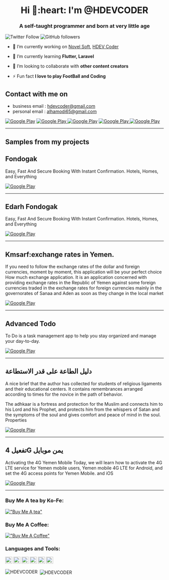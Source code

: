 <h1 align="center">Hi 👋:heart: I'm @HDEVCODER</h1>
<h3 align="center">A self-taught programmer and born at very little age </h3>

![Twitter Follow](https://img.shields.io/twitter/follow/CoderHdev?label=CoderHdev&logo=twitter&style=for-the-badge)
![GitHub followers](https://img.shields.io/github/followers/HDEVCODER?logo=GitHub&style=for-the-badge)

- 🔭 I’m currently working on [Novel Soft](http://novelsoft.com.co/), [HDEV Coder](https://www.youtube.com/HDEVCoder)

- 🌱 I’m currently learning **Flutter, Laravel**

- 👯 I’m looking to collaborate with **other content creators**

- ⚡ Fun fact **I love to play FootBall and Coding** 

<h2> Contact with me on </h2>

<!-- <h3>Where to find me</h3>
<p><a href="https://github.com/thmsgbrt" target="_blank"><img alt="Github2" src="https://img.shields.io/badge/GitHub-%2312100E.svg?&style=for-the-badge&logo=Github&logoColor=white" /></a> -->

- business email : hdevcoder@gmail.com
- personal email : alhamodi65@gmail.com

<p>
 <a href="http://Wa.me/00967735466377" target="_blank"><img alt="Google Play" src="https://img.shields.io/badge/whatsapp%20bussines-128C7E.svg?style=for-the-badge&logo=whatsapp&logoColor=white" /></a> 
 <a href="https://www.facebook.com/alhlal209" target="_blank"><img alt="Google Play" src="https://img.shields.io/badge/Facebook-4267B2.svg?style=for-the-badge&logo=facebook&logoColor=white" />
 </a>
 <a href="https://www.linkedin.com/in/hdev-coder-605a90234" target="_blank"><img alt="Google Play" src="https://img.shields.io/badge/linkedin-0077b5.svg?style=for-the-badge&logo=linkedin&logoColor=white" /></a> 
 <a href="https://www.youtube.com/channel/UCVPdBBT-nIPT4nvGP5Fktsw" target="_blank"><img alt="Google Play" src="https://img.shields.io/badge/youtube-FF0000.svg?style=for-the-badge&logo=youtube&logoColor=white" />
 </a>
 <a href="https://www.hdevcoder.com/" target="_blank"><img alt="Google Play" src="https://img.shields.io/badge/google-F93000.svg?style=for-the-badge&logo=google&logoColor=white" /></a>
<p>

 <hr>

<h2> Samples from my projects </h2>

## Fondogak 
Easy, Fast And Secure Booking With Instant Confirmation. Hotels, Homes, and Everything

<p><a href="https://play.google.com/store/apps/details?id=com.novel.fondogok" target="_blank"><img alt="Google Play" src="https://img.shields.io/badge/Get%20it%20on%20google%20play-blue.svg?style=for-the-badge&logo=google-play" /></a>
<!--  <a href="https://apps.apple.com/us/app/medical-empire/id1465106135" target="_blank"><img alt="App Store" src="https://img.shields.io/badge/Get%20it%20on%20app%20store-black.svg?style=for-the-badge&logo=app-store&logoColor=white" /></a> -->
<p>

<hr>

## Edarh Fondogak 
Easy, Fast And Secure Booking With Instant Confirmation. Hotels, Homes, and Everything

<p><a href="https://play.google.com/store/apps/details?id=com.novel.hotellnaadmin" target="_blank"><img alt="Google Play" src="https://img.shields.io/badge/Get%20it%20on%20google%20play-blue.svg?style=for-the-badge&logo=google-play" /></a>
<!--  <a href="https://apps.apple.com/us/app/medical-empire/id1465106135" target="_blank"><img alt="App Store" src="https://img.shields.io/badge/Get%20it%20on%20app%20store-black.svg?style=for-the-badge&logo=app-store&logoColor=white" /></a> -->
<p>

<hr>

## Kmsarf:exchange rates in Yemen.
If you need to follow the exchange rates of the dollar and foreign currencies, moment by moment, this application will be your perfect choice
How much exchange application.
It is an application concerned with providing exchange rates in the Republic of Yemen against some foreign currencies traded in the exchange rates for foreign currencies mainly in the governorates of Sanaa and Aden as soon as they change in the local market

<p><a href="https://play.google.com/store/apps/details?id=com.hdev.kmsarf" target="_blank"><img alt="Google Play" src="https://img.shields.io/badge/Get%20it%20on%20google%20play-blue.svg?style=for-the-badge&logo=google-play" /></a>
<!--  <a href="https://apps.apple.com/us/app/medical-empire/id1465106135" target="_blank"><img alt="App Store" src="https://img.shields.io/badge/Get%20it%20on%20app%20store-black.svg?style=for-the-badge&logo=app-store&logoColor=white" /></a> -->
<p>

<hr> 

## Advanced Todo
To Do is a task management app to help you stay organized and manage your day-to-day.

<p><a href="https://play.google.com/store/apps/details?id=com.hdev.todo" target="_blank"><img alt="Google Play" src="https://img.shields.io/badge/Get%20it%20on%20google%20play-blue.svg?style=for-the-badge&logo=google-play" /></a>
<!--  <a href="https://apps.apple.com/us/app/medical-empire/id1465106135" target="_blank"><img alt="App Store" src="https://img.shields.io/badge/Get%20it%20on%20app%20store-black.svg?style=for-the-badge&logo=app-store&logoColor=white" /></a> -->
<p>

<hr>

## ‏دليل الطاعة على قدر الاستطاعة‎

A nice brief that the author has collected for students of religious ligaments and their educational centers. It contains remembrances arranged according to times for the novice in the path of behavior.

The adhkaar is a fortress and protection for the Muslim and connects him to his Lord and his Prophet, and protects him from the whispers of Satan and the symptoms of the soul and gives comfort and peace of mind in the soul. Properties

<p><a href="https://play.google.com/store/apps/details?id=com.hdev.daleel" target="_blank"><img alt="Google Play" src="https://img.shields.io/badge/Get%20it%20on%20google%20play-blue.svg?style=for-the-badge&logo=google-play" /></a>
<!--  <a href="https://apps.apple.com/us/app/medical-empire/id1465106135" target="_blank"><img alt="App Store" src="https://img.shields.io/badge/Get%20it%20on%20app%20store-black.svg?style=for-the-badge&logo=app-store&logoColor=white" /></a> -->
<p>

<hr> 

## ‏تفعيل 4G يمن موبايل‎
Activating the 4G Yemen Mobile Today, we will learn how to activate the 4G LTE service for Yemen mobile users, Yemen mobile 4G LTE for Android, and set the 4G access points for Yemen Mobile.
and iOS

<p><a href="https://play.google.com/store/apps/details?id=com.hdev.fourg" target="_blank"><img alt="Google Play" src="https://img.shields.io/badge/Get%20it%20on%20google%20play-blue.svg?style=for-the-badge&logo=google-play" /></a>
<!--  <a href="https://apps.apple.com/us/app/medical-empire/id1465106135" target="_blank"><img alt="App Store" src="https://img.shields.io/badge/Get%20it%20on%20app%20store-black.svg?style=for-the-badge&logo=app-store&logoColor=white" /></a> -->
<p>

<hr>

### Buy Me A tea by Ko-Fe:
[!["Buy Me A tea"]( https://www.vectorlogo.zone/logos/ko-fi/ko-fi-icon.svg)](https://ko-fi.com/alhamodi)

### Buy Me A Coffee:
[!["Buy Me A Coffee"](https://www.buymeacoffee.com/assets/img/custom_images/orange_img.png)](https://www.buymeacoffee.com/alhamodi)

### Languages and Tools:

<p align="left"><img src="https://www.vectorlogo.zone/logos/dartlang/dartlang-icon.svg" alt="dart" width="22" height="22"/> <img
<p align="left"><img src="https://www.vectorlogo.zone/logos/php/php-icon.svg" alt="php" width="22" height="22"/> <imgsrc="https://www.vectorlogo.zone/logos/figma/figma-icon.svg" alt="figma" width="22" height="22"/> <img
src="https://www.vectorlogo.zone/logos/firebase/firebase-icon.svg" alt="firebase" width="22" height="22"/> <img src="https://www.vectorlogo.zone/logos/flutterio/flutterio-icon.svg" alt="flutter" width="22" height="22"/> <img src="https://www.vectorlogo.zone/logos/git-scm/git-scm-icon.svg" alt="git" width="22" height="22"/> <img
src="https://www.vectorlogo.zone/logos/laravel/laravel-icon.svg" alt="laravel" width="22" height="22"/> <img >

<p><img align="left" src="https://github-readme-stats.vercel.app/api/top-langs/?username=HDEVCODER&layout=compact&hide=html" alt="HDEVCODER" /></p>

<p>&nbsp;<img align="center" src="https://github-readme-stats.vercel.app/api?username=HDEVCODER&show_icons=true" alt="HDEVCODER" /></p>


